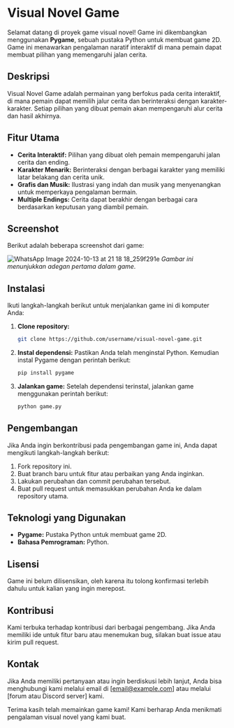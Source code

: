 # Visual Novel Game

Selamat datang di proyek game visual novel! Game ini dikembangkan menggunakan **Pygame**, sebuah pustaka Python untuk membuat game 2D. Game ini menawarkan pengalaman naratif interaktif di mana pemain dapat membuat pilihan yang memengaruhi jalan cerita.

## Deskripsi

Visual Novel Game adalah permainan yang berfokus pada cerita interaktif, di mana pemain dapat memilih jalur cerita dan berinteraksi dengan karakter-karakter. Setiap pilihan yang dibuat pemain akan mempengaruhi alur cerita dan hasil akhirnya.

## Fitur Utama

- **Cerita Interaktif:** Pilihan yang dibuat oleh pemain mempengaruhi jalan cerita dan ending.
- **Karakter Menarik:** Berinteraksi dengan berbagai karakter yang memiliki latar belakang dan cerita unik.
- **Grafis dan Musik:** Ilustrasi yang indah dan musik yang menyenangkan untuk memperkaya pengalaman bermain.
- **Multiple Endings:** Cerita dapat berakhir dengan berbagai cara berdasarkan keputusan yang diambil pemain.

## Screenshot

Berikut adalah beberapa screenshot dari game:

![WhatsApp Image 2024-10-13 at 21 18 18_259f291e](https://github.com/user-attachments/assets/cba8bc29-b580-4512-ab4e-393bb92cb58a)
*Gambar ini menunjukkan adegan pertama dalam game.*

## Instalasi

Ikuti langkah-langkah berikut untuk menjalankan game ini di komputer Anda:

1. **Clone repository:**
    ```bash
    git clone https://github.com/username/visual-novel-game.git
    ```

2. **Instal dependensi:**
    Pastikan Anda telah menginstal Python. Kemudian instal Pygame dengan perintah berikut:
    ```bash
    pip install pygame
    ```

3. **Jalankan game:**
    Setelah dependensi terinstal, jalankan game menggunakan perintah berikut:
    ```bash
    python game.py
    ```

## Pengembangan

Jika Anda ingin berkontribusi pada pengembangan game ini, Anda dapat mengikuti langkah-langkah berikut:

1. Fork repository ini.
2. Buat branch baru untuk fitur atau perbaikan yang Anda inginkan.
3. Lakukan perubahan dan commit perubahan tersebut.
4. Buat pull request untuk memasukkan perubahan Anda ke dalam repository utama.

## Teknologi yang Digunakan

- **Pygame:** Pustaka Python untuk membuat game 2D.
- **Bahasa Pemrograman:** Python.

## Lisensi

Game ini belum dilisensikan, oleh karena itu tolong konfirmasi terlebih dahulu untuk kalian yang ingin merepost.

## Kontribusi

Kami terbuka terhadap kontribusi dari berbagai pengembang. Jika Anda memiliki ide untuk fitur baru atau menemukan bug, silakan buat issue atau kirim pull request.

## Kontak

Jika Anda memiliki pertanyaan atau ingin berdiskusi lebih lanjut, Anda bisa menghubungi kami melalui email di [email@example.com] atau melalui [forum atau Discord server] kami.

Terima kasih telah memainkan game kami! Kami berharap Anda menikmati pengalaman visual novel yang kami buat.

